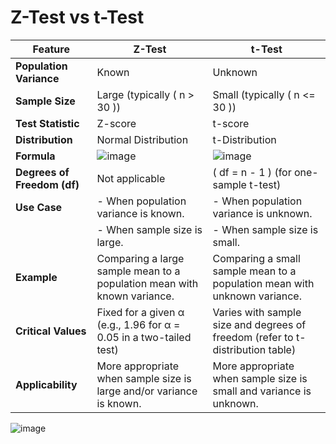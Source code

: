 # Z-Test vs t-Test

| **Feature**                  | **Z-Test**                                               | **t-Test**                                               |
|------------------------------|----------------------------------------------------------|----------------------------------------------------------|
| **Population Variance**      | Known                                                    | Unknown                                                  |
| **Sample Size**              | Large (typically \( n > 30 \))                           | Small (typically \( n <= 30 \))                        |
| **Test Statistic**           | Z-score                                                  | t-score                                                  |
| **Distribution**             | Normal Distribution                                      | t-Distribution                                           |
| **Formula**                  | ![image](https://github.com/user-attachments/assets/60754c7d-1f72-498c-bca0-035516e2ec31) |  ![image](https://github.com/user-attachments/assets/84d69201-3fe1-48b0-994f-a55fa78a3b67)  |
| **Degrees of Freedom (df)**  | Not applicable                                           | \( df = n - 1 \) (for one-sample t-test)                 |
| **Use Case**                 | - When population variance is known.                     | - When population variance is unknown.                   |
|                              | - When sample size is large.                             | - When sample size is small.                             |
| **Example**                  | Comparing a large sample mean to a population mean with known variance. | Comparing a small sample mean to a population mean with unknown variance. |
| **Critical Values**          | Fixed for a given α (e.g., 1.96 for α = 0.05 in a two-tailed test) | Varies with sample size and degrees of freedom (refer to t-distribution table) |
| **Applicability**            | More appropriate when sample size is large and/or variance is known. | More appropriate when sample size is small and variance is unknown. |

![image](https://github.com/user-attachments/assets/b17f82a9-62db-4f13-9a9a-71656b4c06b6)

